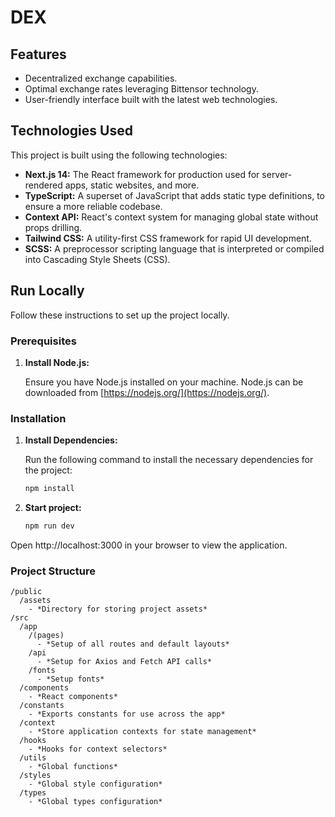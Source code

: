 # DEX

## Features

- Decentralized exchange capabilities.
- Optimal exchange rates leveraging Bittensor technology.
- User-friendly interface built with the latest web technologies.

## Technologies Used

This project is built using the following technologies:

- **Next.js 14:** The React framework for production used for server-rendered apps, static websites, and more.
- **TypeScript:** A superset of JavaScript that adds static type definitions, to ensure a more reliable codebase.
- **Context API:** React's context system for managing global state without props drilling.
- **Tailwind CSS:** A utility-first CSS framework for rapid UI development.
- **SCSS:** A preprocessor scripting language that is interpreted or compiled into Cascading Style Sheets (CSS).

## Run Locally

Follow these instructions to set up the project locally.

### Prerequisites

1. **Install Node.js:**

   Ensure you have Node.js installed on your machine. Node.js can be downloaded from [https://nodejs.org/](https://nodejs.org/).

### Installation

1. **Install Dependencies:**

   Run the following command to install the necessary dependencies for the project:

   ```bash
   npm install

3. **Start project:**

   ```bash
   npm run dev

  Open http://localhost:3000 in your browser to view the application.

### Project Structure
    /public
      /assets
        - *Directory for storing project assets*
    /src
      /app
        /(pages) 
          - *Setup of all routes and default layouts*
        /api 
          - *Setup for Axios and Fetch API calls*
        /fonts 
          - *Setup fonts*
      /components
        - *React components*
      /constants
        - *Exports constants for use across the app*
      /context
        - *Store application contexts for state management*
      /hooks
        - *Hooks for context selectors*
      /utils
        - *Global functions*
      /styles
        - *Global style configuration*
      /types
        - *Global types configuration*
